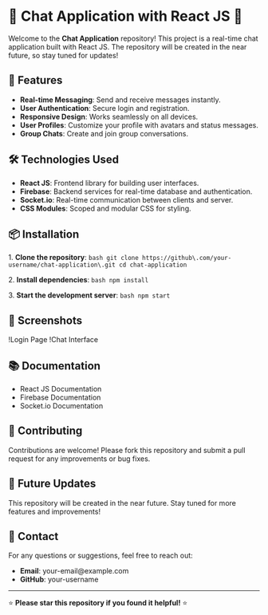 # 🌟 Chat Application with React JS 🌟

Welcome to the **Chat Application** repository\! This project is a real-time chat application built with React JS\. The repository will be created in the near future, so stay tuned for updates\!

## 🚀 Features

- **Real-time Messaging**: Send and receive messages instantly\.
- **User Authentication**: Secure login and registration\.
- **Responsive Design**: Works seamlessly on all devices\.
- **User Profiles**: Customize your profile with avatars and status messages\.
- **Group Chats**: Create and join group conversations\.

## 🛠️ Technologies Used

- **React JS**: Frontend library for building user interfaces\.
- **Firebase**: Backend services for real-time database and authentication\.
- **Socket\.io**: Real-time communication between clients and server\.
- **CSS Modules**: Scoped and modular CSS for styling\.

## 📦 Installation

1\. **Clone the repository**:
    ```bash
    git clone https://github\.com/your-username/chat-application\.git
    cd chat-application
    ```

2\. **Install dependencies**:
    ```bash
    npm install
    ```

3\. **Start the development server**:
    ```bash
    npm start
    ```

## 📸 Screenshots

\!Login Page
\!Chat Interface

## 📚 Documentation

- React JS Documentation
- Firebase Documentation
- Socket\.io Documentation

## 🤝 Contributing

Contributions are welcome\! Please fork this repository and submit a pull request for any improvements or bug fixes\.

## 📅 Future Updates

This repository will be created in the near future\. Stay tuned for more features and improvements\!

## 📧 Contact

For any questions or suggestions, feel free to reach out:

- **Email**: your-email@example\.com
- **GitHub**: your-username

---

⭐️ **Please star this repository if you found it helpful\!** ⭐️

